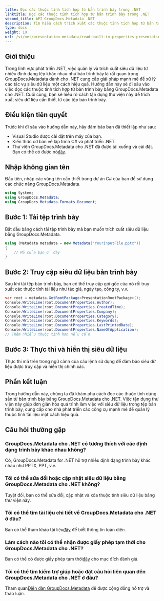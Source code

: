 ```yaml
---
title: Đọc các thuộc tính tích hợp từ bản trình bày trong .NET
linktitle: Đọc các thuộc tính tích hợp từ bản trình bày trong .NET
second_title: API GroupDocs.Metadata .NET
description: Tìm hiểu cách trích xuất các thuộc tính tích hợp từ bản trình bày bằng GroupDocs.Metadata cho .NET trong hướng dẫn toàn diện này.
type: docs
weight: 10
url: /vi/net/presentation-metadata/read-built-in-properties-presentations/
---
```

## Giới thiệu
Trong lĩnh vực phát triển .NET, việc quản lý và trích xuất siêu dữ liệu từ nhiều định dạng tệp khác nhau như bản trình bày là rất quan trọng. GroupDocs.Metadata dành cho .NET cung cấp giải pháp mạnh mẽ để xử lý các tác vụ siêu dữ liệu một cách hiệu quả. Hướng dẫn này sẽ đi sâu vào việc đọc các thuộc tính tích hợp từ bản trình bày bằng GroupDocs.Metadata cho .NET. Cuối cùng, bạn sẽ hiểu rõ cách tận dụng thư viện này để trích xuất siêu dữ liệu cần thiết từ các tệp bản trình bày.
## Điều kiện tiên quyết
Trước khi đi sâu vào hướng dẫn này, hãy đảm bảo bạn đã thiết lập như sau:
- Visual Studio được cài đặt trên máy của bạn.
- Kiến thức cơ bản về lập trình C# và phát triển .NET.
-  Thư viện GroupDocs.Metadata cho .NET đã được tải xuống và cài đặt. Bạn có thể có được nó[đây](https://releases.groupdocs.com/metadata/net/).

## Nhập không gian tên
Đầu tiên, nhập các vùng tên cần thiết trong dự án C# của bạn để sử dụng các chức năng GroupDocs.Metadata.
```csharp
using System;
using GroupDocs.Metadata;
using GroupDocs.Metadata.Formats.Document;
```
## Bước 1: Tải tệp trình bày
Bắt đầu bằng cách tải tệp trình bày mà bạn muốn trích xuất siêu dữ liệu bằng GroupDocs.Metadata.
```csharp
using (Metadata metadata = new Metadata("YourInputFile.pptx"))
{
    // Mã của bạn ở đây
}
```
## Bước 2: Truy cập siêu dữ liệu bản trình bày
Sau khi tải tệp bản trình bày, bạn có thể truy cập gói gốc của nó rồi truy xuất các thuộc tính tài liệu như tác giả, ngày tạo, công ty, v.v.
```csharp
var root = metadata.GetRootPackage<PresentationRootPackage>();
Console.WriteLine(root.DocumentProperties.Author);
Console.WriteLine(root.DocumentProperties.CreatedTime);
Console.WriteLine(root.DocumentProperties.Company);
Console.WriteLine(root.DocumentProperties.Category);
Console.WriteLine(root.DocumentProperties.Keywords);
Console.WriteLine(root.DocumentProperties.LastPrintedDate);
Console.WriteLine(root.DocumentProperties.NameOfApplication);
// Thêm nhiều thuộc tính hơn nếu cần
```
## Bước 3: Thực thi và hiển thị siêu dữ liệu
Thực thi mã trên trong ngữ cảnh của câu lệnh sử dụng để đảm bảo siêu dữ liệu được truy cập và hiển thị chính xác.

## Phần kết luận
Trong hướng dẫn này, chúng ta đã khám phá cách đọc các thuộc tính dựng sẵn từ bản trình bày bằng GroupDocs.Metadata cho .NET. Việc tận dụng thư viện này giúp đơn giản hóa quá trình làm việc với siêu dữ liệu trong tệp bản trình bày, cung cấp cho nhà phát triển các công cụ mạnh mẽ để quản lý thuộc tính tài liệu một cách hiệu quả.

## Câu hỏi thường gặp
### GroupDocs.Metadata cho .NET có tương thích với các định dạng trình bày khác nhau không?
Có, GroupDocs.Metadata for .NET hỗ trợ nhiều định dạng trình bày khác nhau như PPTX, PPT, v.v.
### Tôi có thể sửa đổi hoặc cập nhật siêu dữ liệu bằng GroupDocs.Metadata cho .NET không?
Tuyệt đối, bạn có thể sửa đổi, cập nhật và xóa thuộc tính siêu dữ liệu bằng thư viện này.
### Tôi có thể tìm tài liệu chi tiết về GroupDocs.Metadata cho .NET ở đâu?
 Bạn có thể tham khảo tài liệu[đây](https://reference.groupdocs.com/metadata/net/) để biết thông tin toàn diện.
### Làm cách nào tôi có thể nhận được giấy phép tạm thời cho GroupDocs.Metadata cho .NET?
 Bạn có thể có được giấy phép tạm thời[đây](https://purchase.groupdocs.com/temporary-license/) cho mục đích đánh giá.
### Tôi có thể tìm kiếm trợ giúp hoặc đặt câu hỏi liên quan đến GroupDocs.Metadata cho .NET ở đâu?
 Tham quan[Diễn đàn GroupDocs.Metadata](https://forum.groupdocs.com/c/metadata/14) để được cộng đồng hỗ trợ và thảo luận.